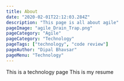 ```yaml
---
title: About
date: "2020-02-01T22:12:03.284Z"
description: "This page is all about agile"
pageImage: "agile_Drain_Trap.png"
pageCategory: "Agile"
pageCategory: "Technology"
pageTags: ["technology", "code review"]
pageAuthor: "Dipal Bhavsar"
pageMenu: "Technology"
---
```


This is a technology page
This is my resume
